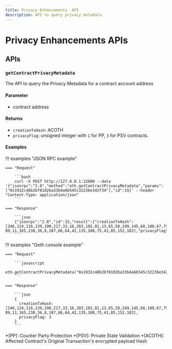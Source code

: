 ```yaml
---
title: Privacy Enhancements  API
description: API to query privacy metadata
---
```


# Privacy Enhancements  APIs

## APIs

### `getContractPrivacyMetadata`

The API to query the Privacy Metadata for a contract account address

#### Parameter

* contract address

#### Returns

* `creationTxHash`: ACOTH
* `privacyFlag`: unsigned integer with `1` for PP, `3` for PSV contracts.

#### Examples

!!! examples "JSON RPC example"

    === "Request"

        ```bash
        curl -X POST http://127.0.0.1:22000 --data '{"jsonrpc":"2.0","method":"eth_getContractPrivacyMetadata","params":["0x1932c48b2bf8102ba33b4a6b545c32236e342f34"],"id":15}' --header "Content-Type: application/json"
        ```

    === "Response"

        ```json
        {"jsonrpc":"2.0","id":15,"result":{"creationTxHash": [246,124,116,139,190,217,33,16,203,102,81,13,65,58,249,145,68,180,67,79,163,37,119,27,99,35,247,240,12,53,25,45,47,134,16,118,246,128,97,237,45,50,79,97,78,221,47,1 89,11,165,238,36,8,187,66,64,42,135,108,75,41,85,152,183],"privacyFlag":3}}
        ```

!!! examples "Geth console example"

    === "Request"

        ```javascript
        eth.getContractPrivacyMetadata("0x1932c48b2bf8102ba33b4a6b545c32236e342f34");
        ```

    === "Response"

        ```json
        {
          creationTxHash: [246,124,116,139,190,217,33,16,203,102,81,13,65,58,249,145,68,180,67,79,163,37,119,27,99,35,247,240,12,53,25,45,47,134,16,118,246,128,97,237,45,50,79,97,78,221,47,1 89,11,165,238,36,8,187,66,64,42,135,108,75,41,85,152,183],
          privacyFlag: 3
        }
        ```

*[PP]: Counter Party Protection
*[PSV]: Private State Validation
*[ACOTH]: Affected Contract's Original Transaction's encrypted payload Hash
